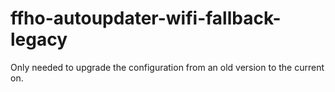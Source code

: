 ffho-autoupdater-wifi-fallback-legacy
=====================================

Only needed to upgrade the configuration from an old version to the current on.

